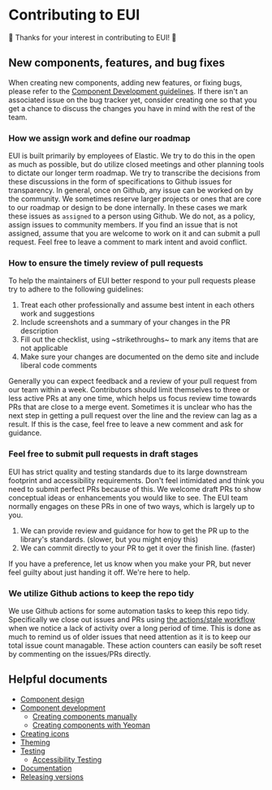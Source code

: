# Contributing to EUI

🙌 Thanks for your interest in contributing to EUI! 🙌

## New components, features, and bug fixes

When creating new components, adding new features, or fixing bugs, please refer to the [Component Development guidelines](wiki/component-development.md). If there isn't an associated issue on the bug tracker yet, consider creating one so that you get a chance to discuss the changes you have in mind with the rest of the team.

### How we assign work and define our roadmap

EUI is built primarily by employees of Elastic. We try to do this in the open as much as possible, but do utilize closed meetings and other planning tools to dictate our longer term roadmap. We try to transcribe the decisions from these discussions in the form of specifications to Github issues for transparency. In general, once on Github, any issue can be worked on by the community. We sometimes reserve larger projects or ones that are core to our roadmap or design to be done internally. In these cases we mark these issues as `assigned` to a person using Github. We do not, as a policy, assign issues to community members. If you find an issue that is not assigned, assume that you are welcome to work on it and can submit a pull request. Feel free to leave a comment to mark intent and avoid conflict.

### How to ensure the timely review of pull requests

To help the maintainers of EUI better respond to your pull requests please try to adhere to the following guidelines:

1. Treat each other professionally and assume best intent in each others work and suggestions
2. Include screenshots and a summary of your changes in the PR description
3. Fill out the checklist, using ~strikethroughs~ to mark any items that are not applicable
4. Make sure your changes are documented on the demo site and include liberal code comments

Generally you can expect feedback and a review of your pull request from our team within a week. Contributors should limit themselves to three or less active PRs at any one time, which helps us focus review time towards PRs that are close to a merge event. Sometimes it is unclear who has the next step in getting a pull request over the line and the review can lag as a result. If this is the case, feel free to leave a new comment and ask for guidance.

### Feel free to submit pull requests in draft stages

EUI has strict quality and testing standards due to its large downstream footprint and accessibility requirements. Don't feel intimidated and think you need to submit perfect PRs because of this. We welcome draft PRs to show conceptual ideas or enhancements you would like to see. The EUI team normally engages on these PRs in one of two ways, which is largely up to you.

1. We can provide review and guidance for how to get the PR up to the library's standards. (slower, but you might enjoy this)
2. We can commit directly to your PR to get it over the finish line. (faster)

If you have a preference, let us know when you make your PR, but never feel guilty about just handing it off. We're here to help.

### We utilize Github actions to keep the repo tidy

We use Github actions for some automation tasks to keep this repo tidy. Specifically we close out issues and PRs using [the actions/stale workflow](https://github.com/actions/stale) when we notice a lack of activity over a long period of time. This is done as much to remind us of older issues that need attention as it is to keep our total issue count managable. These action counters can easily be soft reset by commenting on the issues/PRs directly.

## Helpful documents

* [Component design](wiki/component-design.md)
* [Component development](wiki/component-development.md)
  * [Creating components manually](wiki/creating-components-manually.md)
  * [Creating components with Yeoman](wiki/creating-components-yeoman.md)
* [Creating icons](wiki/creating-icons.md)
* [Theming](wiki/theming.md)
* [Testing](wiki/testing.md)
  * [Accessibility Testing](wiki/automated-accessibility-testing.md)
* [Documentation](wiki/documentation-guidelines.md)
* [Releasing versions](wiki/releasing-versions.md)
